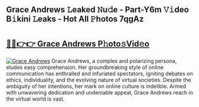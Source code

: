 ## Grace Andrews 𝙻eaked 𝙽u𝚍e - Part-Y6m 𝚅𝚒deo B𝚒kini 𝙻eaks - Hot All 𝙿hotos 7qgAz

# <h2><a href="http://ld0hlbv.urlbe.top/?page=Grace+Andrews">🔗🔗👉👉 Grace Andrews P𝚑oto𝚜Vid𝚎o</a></h2>

[![Grace Andrews](https://i.imgur.com/eBuTRDB.gif)](http://ld0hlbv.urlbe.top/?page=Grace+Andrews)
Grace Andrews, a complex and polarizing persona, eludes easy comprehension. Her groundbreaking style of online communication has enthralled and infuriated spectators, igniting debates on ethics, individuality, and the evolving nature of virtual societies. Despite the ambiguity of her intentions, her mark on online culture is indelible. Armed with unwavering dedication and undeniable appeal, Grace Andrews reach in the virtual world is vast.
